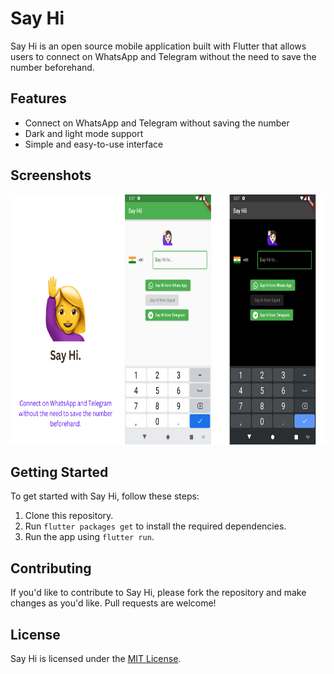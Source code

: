 # Say Hi

Say Hi is an open source mobile application built with Flutter that allows users to connect on WhatsApp and Telegram without the need to save the number beforehand.

## Features

- Connect on WhatsApp and Telegram without saving the number
- Dark and light mode support
- Simple and easy-to-use interface

## Screenshots

<img src="say_hi_banner.png" height="400">

## Getting Started

To get started with Say Hi, follow these steps:

1. Clone this repository.
2. Run `flutter packages get` to install the required dependencies.
3. Run the app using `flutter run`.

## Contributing

If you'd like to contribute to Say Hi, please fork the repository and make changes as you'd like. Pull requests are welcome!

## License

Say Hi is licensed under the [MIT License](LICENSE).

